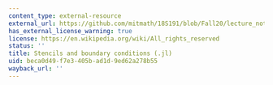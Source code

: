 ```yaml
---
content_type: external-resource
external_url: https://github.com/mitmath/18S191/blob/Fall20/lecture_notebooks/week12/stencils_and_BC.jl
has_external_license_warning: true
license: https://en.wikipedia.org/wiki/All_rights_reserved
status: ''
title: Stencils and boundary conditions (.jl)
uid: beca0d49-f7e3-405b-ad1d-9ed62a278b55
wayback_url: ''
---
```

